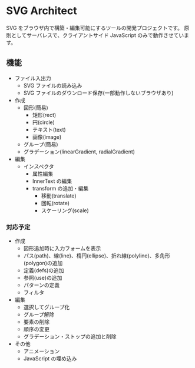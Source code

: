 # SVG Architect

SVG をブラウザ内で構築・編集可能にするツールの開発プロジェクトです。
原則としてサーバレスで、クライアントサイド JavaScript のみで動作させています。

## 機能

* ファイル入出力
    * SVG ファイルの読み込み
    * SVG ファイルのダウンロード保存(一部動作しないブラウザあり)
* 作成
    * 図形(簡易)
        * 矩形(rect)
        * 円(circle)
        * テキスト(text)
        * 画像(image)
    * グループ(簡易)
    * グラデーション(linearGradient, radialGradient)
* 編集
    * インスペクタ
        * 属性編集
        * InnerText の編集
        * transform の追加・編集
            * 移動(translate)
            * 回転(rotate)
            * スケーリング(scale)

### 対応予定

* 作成
    * 図形追加時に入力フォームを表示
    * パス(path)、線(line)、楕円(ellipse)、折れ線(polyline)、多角形(polygon)の追加
    * 定義(defs)の追加
    * 参照(use)の追加
    * パターンの定義
    * フィルタ
* 編集
    * 選択してグループ化
    * グループ解除
    * 要素の削除
    * 順序の変更
    * グラデーション・ストップの追加と削除
* その他
    * アニメーション
    * JavaScript の埋め込み